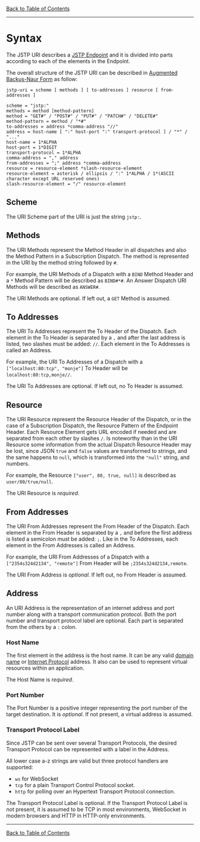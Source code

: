 [Back to Table of Contents](index.md)

---

Syntax
======

The JSTP URI describes a [JSTP Endpoint](https://github.com/jstp/jstp-rfc/blob/master/version/0.6/syntax/endpoint.md) and it is divided into parts according to each of the elements in the Endpoint.

The overall structure of the JSTP URI can be described in [Augmented Backus-Naur Form](https://www.ietf.org/rfc/rfc2234.txt) as follow:

```abnf
jstp-uri = scheme [ methods ] [ to-addresses ] resource [ from-addresses ]

scheme = "jstp:"
methods = method [method-pattern]
method = "GET#" / "POST#" / "PUT#" / "PATCH#" / "DELETE#"
method-pattern = method / "*#"
to-addresses = address *comma-address "//"
address = host-name [ ":" host-port ":" transport-protocol ] / "*" / "..."
host-name = 1*ALPHA
host-port = 1*DIGIT
transport-protocol = 1*ALPHA
comma-address = "," address
from-addresses = ";" address *comma-address
resource = resource-element *slash-resource-element
resource-element = asterisk / ellipsis / ":" 1*ALPHA / 1*(ASCII character except URL reserved ones)
slash-resource-element = "/" resource-element
```

Scheme
------

The URI Scheme part of the URI is just the string `jstp:`.

Methods
-------

The URI Methods represent the Method Header in all dispatches and also the Method Pattern in a Subscription Dispatch. The method is represented in the URI by the method string followed by `#`. 

For example, the URI Methods of a Dispatch with a `BIND` Method Header and a `*` Method Pattern will be described as `BIND#*#`. An Answer Dispatch URI Methods will be described as `ANSWER#`.

The URI Methods are optional. If left out, a `GET` Method is assumed.

To Addresses
------------

The URI To Addresses represent the To Header of the Dispatch. Each element in the To Header is separated by a `,` and after the last address is listed, two slashes must be added: `//`. Each element in the To Addresses is called an Address.

For example, the URI To Addresses of a Dispatch with a `["localhost:80:tcp", "monje"]` To Header will be `localhost:80:tcp,monje//`. 

The URI To Addresses are optional. If left out, no To Header is assumed.

Resource
--------

The URI Resource represent the Resource Header of the Dispatch, or in the case of a Subscription Dispatch, the Resource Pattern of the Endpoint Header. Each Resource Element gets URL encoded if needed and are separated from each other by slashes `/`. Is noteworthy than in the URI Resource some information from the actual Dispatch Resource Header may be lost, since JSON `true` and `false` values are transformed to strings, and the same happens to `null`, which is transformed into the `"null"` string, and numbers.

For example, the Resource `["user", 80, true, null]` is described as `user/80/true/null`. 

The URI Resource is _required_. 

From Addresses
--------------

The URI From Addresses represent the From Header of the Dispatch. Each element in the From Header is separated by a `,` and before the first address is listed a semicolon must be added: `;`. Like in the To Addresses, each element in the From Addresses is called an Address.

For example, the URI From Addresses of a Dispatch with a `["2354s324d2134", "remote"]` From Header will be `;2354s324d2134,remote`.

The URI From Address is _optional_. If left out, no From Header is assumed.

Address
-------

An URI Address is the representation of an internet address and port number along with a transport communication protocol. Both the port number and transport protocol label are optional. Each part is separated from the others by a `:` colon.

### Host Name

The first element in the address is the host name. It can be any valid [domain name](http://www.ietf.org/rfc/rfc1035.txt) or [Internet Protocol](http://www.ietf.org/rfc/rfc791.txt) address. It also can be used to represent virtual resources within an application. 

The Host Name is _required_.

### Port Number

The Port Number is a positive integer representing the port number of the target destination. It is _optional_. If not present, a virtual address is assumed.

### Transport Protocol Label

Since JSTP can be sent over several Transport Protocols, the desired Transport Protocol can be represented with a label in the Address.

All lower case a-z strings are valid but three protocol handlers are supported:

- `ws` for WebSocket
- `tcp` for a plain Transport Control Protocol socket.
- `http` for polling over an Hypertext Transport Protocol connection.

The Transport Protocol Label is optional. If the Transport Protocol Label is not present, it is assumed to be TCP in most environments, WebSocket in modern browsers and HTTP in HTTP-only environments.

---

[Back to Table of Contents](index.md)
